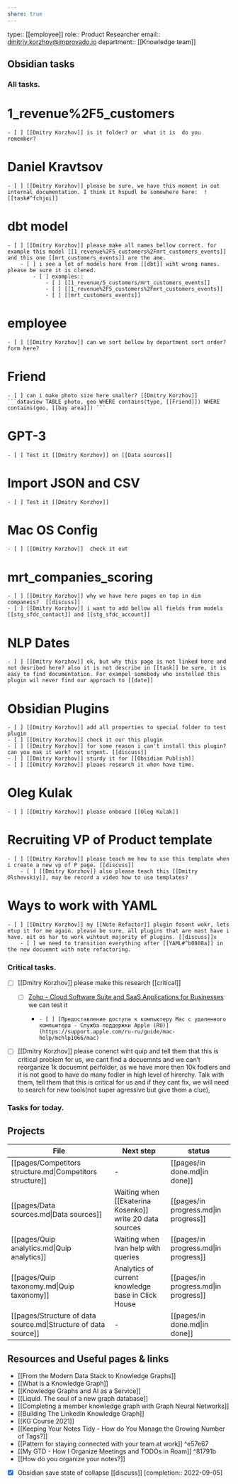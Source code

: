 ```yaml
---
share: true
---
```


type:: [[employee]]
role:: Product Researcher
email:: dmitriy.korzhov@improvado.io
department:: [[Knowledge team]]

## Obsidian tasks

### All tasks.
# 1_revenue%2F5_customers

    - [ ] [[Dmitry Korzhov]] is it folder? or  what it is  do you remember?
# Daniel Kravtsov

    - [ ] [[Dmitry Korzhov]] please be sure, we have this moment in out internal documentation. I think it hspudl be somewhere here:  ![[task#^fchjoi]]
# dbt model

    - [ ] [[Dmitry Korzhov]] please make all names bellow correct. for example this model [[1_revenue%2F5_customers%2Fmrt_customers_events]] and this one [[mrt_customers_events]] are the ame.
        - [ ] i see a lot of models here from [[dbt]] wiht wrong names. please be sure it is clened.
            - [ ] examples::
                - [ ] [[1_revenue/5_customers/mrt_customers_events]]
                - [ ] [[1_revenue%2F5_customers%2Fmrt_customers_events]]
                - [ ] [[mrt_customers_events]]
# employee

    - [ ] [[Dmitry Korzhov]] can we sort bellow by department sort order? form here?
# Friend

    - [ ] can i make photo size here smaller? [[Dmitry Korzhov]] ```dataview TABLE photo, geo WHERE contains(type, [[Friend]]) WHERE contains(geo, [[bay area]]) ```
# GPT-3

    - [ ] Test it [[Dmitry Korzhov]] on [[Data sources]]
# Import JSON and CSV

    - [ ] Test it [[Dmitry Korzhov]]
# Mac OS Config

    - [ ] [[Dmitry Korzhov]]  check it out 
# mrt_companies_scoring

    - [ ] [[Dmitry Korzhov]] why we have here pages on top in dim companeis?  [[discuss]]
    - [ ] [[Dmitry Korzhov]] i want to add bellow all fields from models [[stg_sfdc_contact]] and [[stg_sfdc_account]]
# NLP Dates

    - [ ] [[Dmitry Korzhov]] ok, but why this page is not linked here and not desribed here? also it is not describe in [[task]] be sure, it is easy to find documentation. For exampel somebody who instelled this plugin wil never find our approach to [[date]]
# Obsidian Plugins

    - [ ] [[Dmitry Korzhov]] add all properties to special folder to test plugin
    - [ ] [[Dmitry Korzhov]] check it our this plugin
    - [ ] [[Dmitry Korzhov]] for some reason i can't install this plugin? can you mak it work? not urgent. [[discuss]]
    - [ ] [[Dmitry Korzhov]] sturdy it for [[Obsidian Publish]]
    - [ ] [[Dmitry Korzhov]] pleaes research it when have time.
# Oleg Kulak

    - [ ] [[Dmitry Korzhov]] please onboard [[Oleg Kulak]]
# Recruiting VP of Product template

    - [ ] [[Dmitry Korzhov]] please teach me how to use this template when i create a new vp of P page. [[discuss]]
        - [ ] [[Dmitry Korzhov]] also please teach this [[Dmitry Olshevskiy]], may be record a video how to use templates?
# Ways to work with YAML

    - [ ] [[Dmitry Korzhov]] my [[Note Refactor]] plugin fosent wokr, lets etup it for me again. please be sure, all plugins that are mast have i have. oit os har to work wihtout majority of plugins. [[discuss]]x
        - [ ] we need to transition everything after [[YAML#^b0808a]] in the new docuemnt with note refactoring.

### Critical tasks. 
- [ ] [[Dmitry Korzhov]] please make this research [[critical]]
    - [ ] [Zoho - Cloud Software Suite and SaaS Applications for Businesses](https://www.zoho.com) we can test it
        -     - [ ] [Предоставление доступа к компьютеру Mac с удаленного компьютера - Служба поддержки Apple (RU)](https://support.apple.com/ru-ru/guide/mac-help/mchlp1066/mac)
- [ ] [[Dmitry Korzhov]] please conenct wiht quip and tell them that this is critical problem for us, we cant find a docuemnts and we can’t reorganize 1k docuemnt perfolder, as we have more then 10k fodlers and it is not good to have do many fodler in high level of hirerchy.  Talk with them, tell them that this is critical for us and if they cant fix, we will need to search for new tools(not super agressive but give them a clue),


### Tasks for today.


## Projects

| File                                                            | Next step                                                | status                                |
| --------------------------------------------------------------- | -------------------------------------------------------- | ------------------------------------- |
| [[pages/Competitors structure.md\|Competitors structure]]       | \-                                                       | [[pages/in done.md\|in done]]         |
| [[pages/Data sources.md\|Data sources]]                         | Waiting when [[Ekaterina Kosenko]] write 20 data sources | [[pages/in progress.md\|in progress]] |
| [[pages/Quip analytics.md\|Quip analytics]]                     | Waiting when Ivan help with queries                      | [[pages/in progress.md\|in progress]] |
| [[pages/Quip taxonomy.md\|Quip taxonomy]]                       | Analytics of current knowledge base in Click House       | [[pages/in progress.md\|in progress]] |
| [[pages/Structure of data source.md\|Structure of data source]] | \-                                                       | [[pages/in done.md\|in done]]         |


## Resources and Useful pages & links
- [[From the Modern Data Stack to Knowledge Graphs]]
- [[What is a Knowledge Graph]]
- [[Knowledge Graphs and AI as a Service]]
- [[Liquid. The soul of a new graph database]]
- [[Completing a member knowledge graph with Graph Neural Networks]]
- [[Building The LinkedIn Knowledge Graph]]
- [[KG Course 2021]] 
- [[Keeping Your Notes Tidy - How do You Manage the Growing Number of Tags?]]
- [[Pattern for staying connected with your team at work]] ^e57e67
- [[My GTD - How I Organize Meetings and TODOs in Roam]] ^81791b
- [[How do you organize your notes?]]



- [x] Obsidian save state of collapse  [[discuss]] [completion:: 2022-09-05]